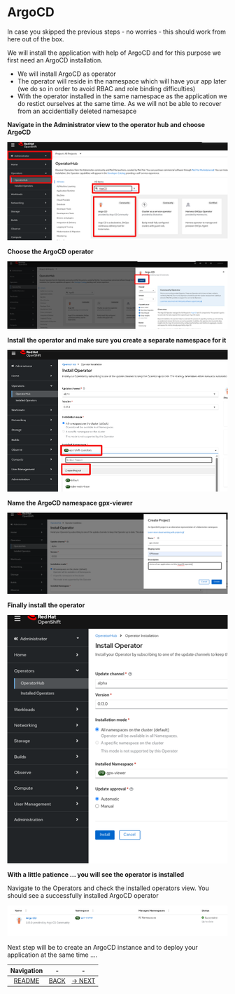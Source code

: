 # ArgoCD

In case you skipped the previous steps - no worries - this should work from here out of the box.

We will install the application with help of ArgoCD and for this purpose we first need an ArgoCD installation.
* We will install ArgoCD as operator
* The operator will reside in the namespace which will have your app later (we do so in order to avoid RBAC and role binding difficulties)
* With the operator installed in the same namespace as the application we do restict ourselves at the same time. As we will not be able to recover from an accidentially deleted namesapce 


**Navigate in the Administrator view to the operator hub and choose ArgoCD**

![ArgoCD Operator](../images/argocd-01.png)

**Choose the ArgoCD operator**

![ArgoCD Operator](../images/argocd-02.png)

**Install the operator and make sure you create a separate namespace for it**

![ArgoCD Operator](../images/argocd-03.png)

**Name the ArgoCD namespace gpx-viewer**

![ArgoCD Operator](../images/argocd-04.png)

**Finally install the operator**

![ArgoCD Operator](../images/argocd-05.png)

**With a little patience ... you will see the operator is installed**

Navigate to the Operators and check the installed operators view. You should see a successfully installed ArgoCD operator

![ArgoCD Operator](../images/argocd-06.png)

Next step will be to create an ArgoCD instance and to deploy your application at the same time ....

|Navigation|-|-|
|:-------:|:-------:|:-------:|
|[README](../README.md)|[BACK](./2-base-create-artefacts.md)|[-> NEXT](./4-argo.md)|
